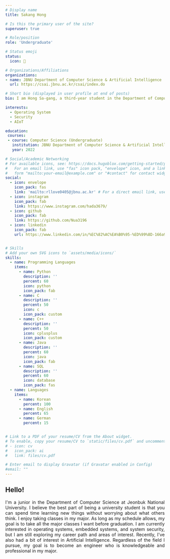 ```yaml
---
# Display name
title: Sakang Hong

# Is this the primary user of the site?
superuser: true

# Role/position
role: 'Undergraduate'

# Status emoji
status:
  icon: 💭

# Organizations/Affiliations
organizations:
- name: JBNU Department of Computer Science & Artificial Intelligence
  url: https://csai.jbnu.ac.kr/csai/index.do

# Short bio (displayed in user profile at end of posts)
bio: I am Hong Sa-gang, a third-year student in the Department of Computer Engineering at Jeonbuk National University. I am interested in operating systems, system security, and embedded systems, and I also have a slight interest in AI.

interests:
  - Operating System
  - Security
  - AIoT

education:
 courses:
 - course: Computer Science (Undergraduate)
   institution: JBNU Department of Computer Science & Artificial Intelligence
   year: 2022

# Social/Academic Networking
# For available icons, see: https://docs.hugoblox.com/getting-started/page-builder/#icons
#   For an email link, use "fas" icon pack, "envelope" icon, and a link in the
#   form "mailto:your-email@example.com" or "#contact" for contact widget.
social:
  - icon: envelope
    icon_pack: fas
    link: 'mailto:rllove0405@jbnu.ac.kr' # For a direct email link, use "mailto:test@example.org".
  - icon: instagram
    icon_pack: fab
    link: https://www.instagram.com/hada3679/
  - icon: github
    icon_pack: fab
    link: https://github.com/Nua3196
  - icon: linkedin
    icon_pack: fab
    url: https://www.linkedin.com/in/%EC%82%AC%EA%B0%95-%ED%99%8D-166a9a306/


# Skills
# Add your own SVG icons to `assets/media/icons/`
skills:
  - name: Programming Languages
    items:
      - name: Python
        description: ''
        percent: 60
        icon: python
        icon_pack: fab
      - name: C
        description: ''
        percent: 50
        icon: c
        icon_pack: custom
      - name: C++
        description: ''
        percent: 50
        icon: cplusplus
        icon_pack: custom
      - name: Java
        description: ''
        percent: 60
        icon: java
        icon_pack: fab
      - name: SQL
        description: ''
        percent: 60
        icon: database
        icon_pack: fas
  - name: Languages
    items:
      - name: Korean
        percent: 100
      - name: English
        percent: 65
      - name: German
        percent: 15


# Link to a PDF of your resume/CV from the About widget.
# To enable, copy your resume/CV to `static/files/cv.pdf` and uncomment the lines below.
# - icon: cv
#   icon_pack: ai
#   link: files/cv.pdf

# Enter email to display Gravatar (if Gravatar enabled in Config)
#email: ""
---
```

## Hello!

<div style="text-align: justify;">
I'm a junior in the Department of Computer Science at Jeonbuk National University.
I believe the best part of being a university student is that you can spend time learning new things without worrying about what others think.
I enjoy taking classes in my major. As long as my schedule allows, my goal is to take all the major classes I want before graduation.
I am currently interested in operating systems, embedded systems, and system security, but I am still exploring my career path and areas of interest. Recently, I've also had a bit of interest in Artificial Intelligence. Regardless of the field I pursue, my goal is to become an engineer who is knowledgeable and professional in my major.
</div>